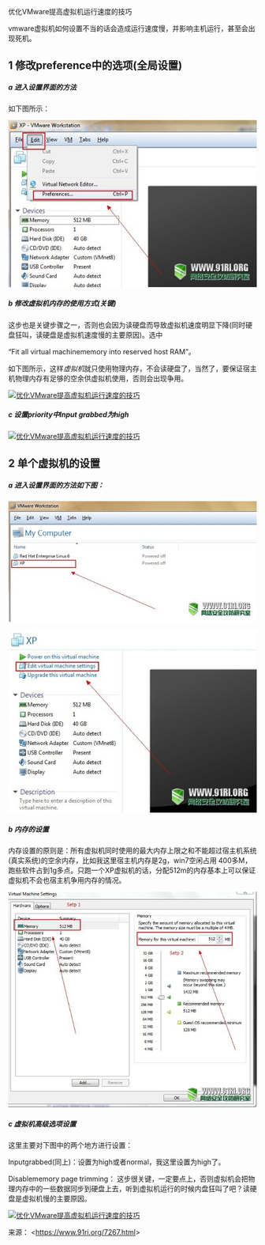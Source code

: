 优化VMware提高虚拟机运行速度的技巧

vmware虚拟机如何设置不当的话会造成运行速度慢，并影响主机运行，甚至会出现死机。

## 1 修改preference中的选项(全局设置)

##### a 进入设置界面的方法

如下图所示：

[![优化VMware提高虚拟机运行速度的技巧](image-201708311349/a71f2782-235e-486e-a74b-5cbc5cd15ee3.jpg)](https://static-js.b0.upaiyun.com/wp-content/uploads/auto_save_image/2013/09/024843yOP.jpg)

##### b 修改虚拟机内存的使用方式(关键)

这步也是关键步骤之一，否则也会因为读硬盘而导致虚拟机速度明显下降(同时硬盘狂叫，读硬盘是虚拟机速度慢的主要原因)。选中

“Fit all virtual machinememory into reserved host RAM”。

如下图所示，这样*虚拟机*就只使用物理内存，不会读硬盘了，当然了，要保证宿主机物理内存有足够的空余供虚拟机使用，否则会出现争用。

[![优化VMware提高虚拟机运行速度的技巧](https://static-js.b0.upaiyun.com/wp-content/uploads/auto_save_image/2013/09/024845sAg.jpg)](https://static-js.b0.upaiyun.com/wp-content/uploads/auto_save_image/2013/09/024845sAg.jpg)

##### c 设置priority中Input grabbed为high

[![优化VMware提高虚拟机运行速度的技巧](https://static-js.b0.upaiyun.com/wp-content/uploads/auto_save_image/2013/09/024847xah.jpg)](https://static-js.b0.upaiyun.com/wp-content/uploads/auto_save_image/2013/09/024847xah.jpg)

## 2 单个虚拟机的设置

##### a 进入设置界面的方法如下图：

[![优化VMware提高虚拟机运行速度的技巧](image-201708311349/39f9267e-9d4c-44b1-9101-b7adcabd3193.jpg)](https://static-js.b0.upaiyun.com/wp-content/uploads/auto_save_image/2013/09/024849WCp.jpg)

[![优化VMware提高虚拟机运行速度的技巧](image-201708311349/e0ad6f9c-4158-4609-9baa-fa287f7a3cb0.jpg)](https://static-js.b0.upaiyun.com/wp-content/uploads/auto_save_image/2013/09/024850XTx.jpg)

##### b 内存的设置

内存设置的原则是：所有虚拟机同时使用的最大内存上限之和不能超过宿主机系统(真实系统)的空余内存，比如我这里宿主机内存是2g，win7空闲占用 400多M，跑些软件占到1g多点。只跑一个XP虚拟机的话，分配512m的内存基本上可以保证虚拟机不会也宿主机争用内存的情况。

[![优化VMware提高虚拟机运行速度的技巧](image-201708311349/fee1f0e5-23a2-40d1-9b20-9d098cb4d3e4.jpg)](https://static-js.b0.upaiyun.com/wp-content/uploads/auto_save_image/2013/09/024854QZz.jpg)

##### c 虚拟机高级选项设置

这里主要对下图中的两个地方进行设置：

Inputgrabbed(同上)：设置为high或者normal，我这里设置为high了。

Disablememory page trimming： 这步很关键，一定要点上，否则虚拟机会把物理内存中的一些数据同步到硬盘上去，听到虚拟机运行的时候内盘狂叫了吧？读硬盘是虚拟机慢的主要原因。

[![优化VMware提高虚拟机运行速度的技巧](https://static-js.b0.upaiyun.com/wp-content/uploads/auto_save_image/2013/09/0248572jZ.jpg)](https://static-js.b0.upaiyun.com/wp-content/uploads/auto_save_image/2013/09/0248572jZ.jpg)

 

来源： <<https://www.91ri.org/7267.html>>